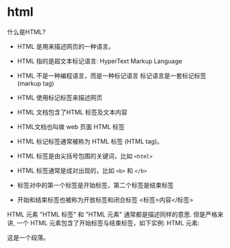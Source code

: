 # html

什么是HTML?

* HTML 是用来描述网页的一种语言。
* HTML 指的是超文本标记语言: HyperText Markup Language
* HTML 不是一种编程语言，而是一种标记语言
标记语言是一套标记标签 (markup tag)

* HTML 使用标记标签来描述网页
* HTML 文档包含了HTML 标签及文本内容
* HTML文档也叫做 web 页面
HTML 标签

* HTML 标记标签通常被称为 HTML 标签 (HTML tag)。
* HTML 标签是由尖括号包围的关键词，比如 ```<html>```
* HTML 标签通常是成对出现的，比如 ```<b>``` 和 ```</b>```
* 标签对中的第一个标签是开始标签，第二个标签是结束标签
* 开始和结束标签也被称为开放标签和闭合标签
<标签>内容</标签>

HTML 元素
"HTML 标签" 和 "HTML 元素" 通常都是描述同样的意思.
但是严格来讲, 一个 HTML 元素包含了开始标签与结束标签，如下实例:
HTML 元素:
<p>这是一个段落。</p>